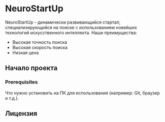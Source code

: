 # NeuroStartUp
NeuroStartUp - динамически развивающийся стартап, специализирующийся на поиске с использованием новейших технологий искусственного интеллекта. Наши преимущества:
* Высокая точность поиска
* Высокая скорость поиска
* Низкая цена

## Начало проекта

### Prerequisites
Что нужно установить на ПК для использования (например: Git, браузер и т.д.).

## **Лицензия**
